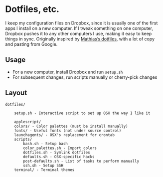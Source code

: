 # Dotfiles, etc.

I keep my configuration files on Dropbox, since it is usually one of the first apps I install on a new computer. If I tweak something on one computer, Dropbox pushes it to any other computers I use, making it easy to keep things in sync. Originally inspired by [Mathias’s dotfiles](https://github.com/mathiasbynens/dotfiles), with a lot of copy and pasting from Google.

## Usage

* For a new computer, install Dropbox and run `setup.sh`
* For subsequent changes, run scripts manually or cherry-pick changes

## Layout

    dotfiles/

        setup.sh - Interactive script to set up OSX the way I like it

        applescript/
        colors/ - Color palettes (must be install manually)
        fonts/ - Useful fonts (not under source control)
        launchagents/ - OSX's replacement for crontab
        scripts/
            bash.sh - Setup bash
            color_palettes.sh - Import colors
            dotfiles.sh - Symlink dotfiles
            defaults.sh - OSX-specific hacks
            post-defaults.sh - List of tasks to perform manually
            ssh.sh - Setup SSH
        terminal/ - Terminal themes
